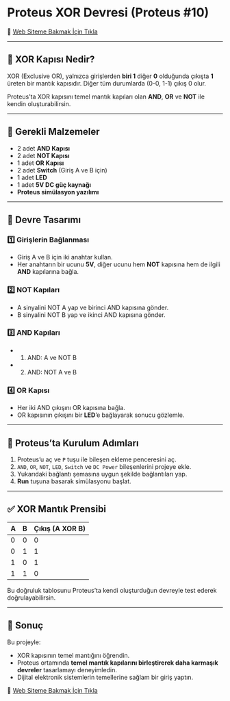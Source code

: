 # Proteus XOR Devresi (Proteus #10)

🔗 [Web Siteme Bakmak İçin Tıkla](https://www.hakkiharmankaya.com/)

---

## 🧠 XOR Kapısı Nedir?

XOR (Exclusive OR), yalnızca girişlerden **biri 1** diğer **0** olduğunda çıkışta **1** üreten bir mantık kapısıdır. Diğer tüm durumlarda (0-0, 1-1) çıkış 0 olur.

Proteus’ta XOR kapısını temel mantık kapıları olan **AND**, **OR** ve **NOT** ile kendin oluşturabilirsin.

---

## 🧰 Gerekli Malzemeler

- 2 adet **AND Kapısı**
- 2 adet **NOT Kapısı**
- 1 adet **OR Kapısı**
- 2 adet **Switch** (Giriş A ve B için)
- 1 adet **LED**
- 1 adet **5V DC güç kaynağı**
- **Proteus simülasyon yazılımı**

---

## 🔧 Devre Tasarımı

### 1️⃣ Girişlerin Bağlanması

- Giriş A ve B için iki anahtar kullan.
- Her anahtarın bir ucunu **5V**, diğer ucunu hem **NOT** kapısına hem de ilgili **AND** kapılarına bağla.

### 2️⃣ NOT Kapıları

- A sinyalini NOT A yap ve birinci AND kapısına gönder.
- B sinyalini NOT B yap ve ikinci AND kapısına gönder.

### 3️⃣ AND Kapıları

- 1. AND: A ve NOT B
- 2. AND: NOT A ve B

### 4️⃣ OR Kapısı

- Her iki AND çıkışını OR kapısına bağla.
- OR kapısının çıkışını bir **LED**’e bağlayarak sonucu gözlemle.

---

## 🔬 Proteus’ta Kurulum Adımları

1. Proteus’u aç ve `P` tuşu ile bileşen ekleme penceresini aç.
2. `AND`, `OR`, `NOT`, `LED`, `Switch` ve `DC Power` bileşenlerini projeye ekle.
3. Yukarıdaki bağlantı şemasına uygun şekilde bağlantıları yap.
4. **Run** tuşuna basarak simülasyonu başlat.

---

## ✅ XOR Mantık Prensibi

| A | B | Çıkış (A XOR B) |
|---|---|-----------------|
| 0 | 0 | 0               |
| 0 | 1 | 1               |
| 1 | 0 | 1               |
| 1 | 1 | 0               |

Bu doğruluk tablosunu Proteus’ta kendi oluşturduğun devreyle test ederek doğrulayabilirsin.

---

## 🎯 Sonuç

Bu projeyle:

- XOR kapısının temel mantığını öğrendin.
- Proteus ortamında **temel mantık kapılarını birleştirerek daha karmaşık devreler** tasarlamayı deneyimledin.
- Dijital elektronik sistemlerin temellerine sağlam bir giriş yaptın.

🔗 [Web Siteme Bakmak İçin Tıkla](https://www.hakkiharmankaya.com/)
